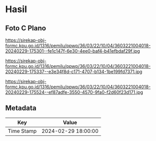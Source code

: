 # Hasil

## Foto C Plano

https://sirekap-obj-formc.kpu.go.id/1316/pemilu/ppwp/36/03/22/10/04/3603221004018-20240229-175301--fe1c147f-6e30-4ee0-baf4-b41efbdaf29f.jpg

https://sirekap-obj-formc.kpu.go.id/1316/pemilu/ppwp/36/03/22/10/04/3603221004018-20240229-175337--e3e34f8d-c171-4707-b134-1be199fd7371.jpg

https://sirekap-obj-formc.kpu.go.id/1316/pemilu/ppwp/36/03/22/10/04/3603221004018-20240229-175524--ef87adfe-3550-4570-9fa0-f2d60f23d171.jpg


## Metadata

| Key        | Value               |
| ---------- | ------------------- |
| Time Stamp | 2024-02-29 18:00:00 |




